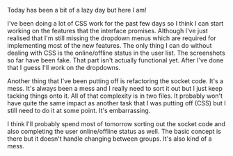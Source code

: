 Today has been a bit of a lazy day but here I am!

I've been doing a lot of CSS work for the past few days so I think I can start
working on the features that the interface promises. Although I've just realised
that I'm still missing the dropdown menus which are required for implementing
most of the new features. The only thing I can do without dealing with CSS is
the online/offline status in the user list. The screenshots so far have been
fake. That part isn't actually functional yet. After I've done that I guess I'll
work on the dropdowns.

Another thing that I've been putting off is refactoring the socket code. It's a
mess. It's always been a mess and I really need to sort it out but I just keep
tacking things onto it. All of that complexity is in two files. It probably
won't have quite the same impact as another task that I was putting off (CSS)
but I still need to do it at some point. It's embarrassing.

I think I'll probably spend most of tomorrow sorting out the socket code and
also completing the user online/offline status as well. The basic concept is
there but it doesn't handle changing between groups. It's also kind of a mess.
